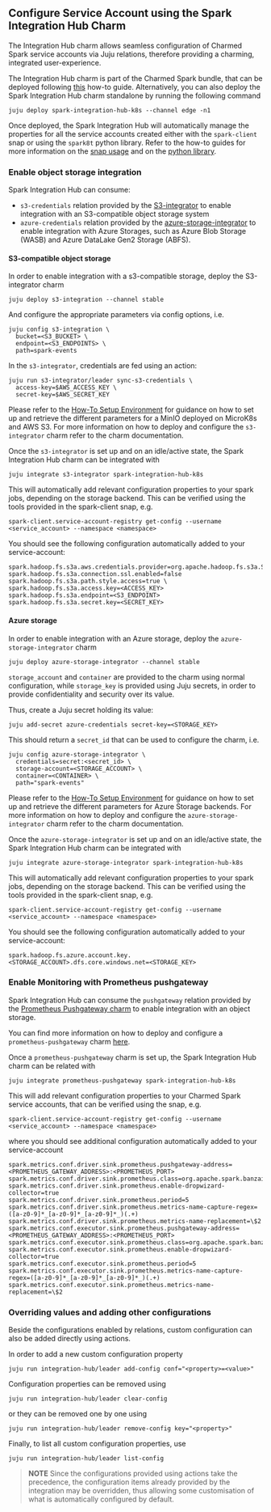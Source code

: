 ## Configure Service Account using the Spark Integration Hub Charm

The Integration Hub charm allows seamless configuration of Charmed Spark service accounts
via Juju relations, therefore providing a charming, integrated user-experience. 

The Integration Hub charm is part of the Charmed Spark bundle, that can be deployed following 
[this](/t/charmed-spark-k8s-documentation-how-to-deploy-charmed-spark/10979) how-to guide. Alternatively, you can also deploy the 
Spark Integration Hub charm standalone by running the following command

```shell
juju deploy spark-integration-hub-k8s --channel edge -n1
```

Once deployed, the Spark Integration Hub will automatically manage the properties for all the service 
accounts created either with the `spark-client` snap or using the `spark8t` python library. 
Refer to the how-to guides for more information on the [snap usage](/t/spark-client-snap-how-to-manage-spark-accounts/8959) and 
on the [python library](/t/spark-client-snap-how-to-python-api/8958).

### Enable object storage integration

Spark Integration Hub can consume:

* `s3-credentials` relation provided by the [S3-integrator](https://charmhub.io/s3-integrator) to enable integration with an S3-compatible 
object storage system
* `azure-credentials` relation provided by the [azure-storage-integrator](https://charmhub.io/azure-storage-integrator) to enable integration with Azure Storages, such as Azure Blob Storage (WASB) and Azure DataLake Gen2 Storage (ABFS).

#### S3-compatible object storage

In order to enable integration with a s3-compatible storage, deploy the S3-integrator charm

```shell
juju deploy s3-integration --channel stable
```

And configure the appropriate parameters via config options, i.e.

```shell
juju config s3-integration \
  bucket=<S3_BUCKET> \
  endpoint=<S3_ENDPOINTS> \
  path=spark-events
```

In the `s3-integrator`, credentials are fed using an action:

```shell
juju run s3-integrator/leader sync-s3-credentials \
  access-key=$AWS_ACCESS_KEY \
  secret-key=$AWS_SECRET_KEY
```

Please refer to the [How-To Setup Environment](/t/charmed-spark-k8s-documentation-how-to-setup-k8s-environment/11618) for guidance on how to set up and retrieve the 
different parameters for a MinIO deployed on MicroK8s and AWS S3. 
For more information on how to deploy and configure the `s3-integrator` charm refer to the charm documentation.

Once the `s3-integrator` is set up and on an idle/active state, the Spark Integration Hub charm can be integrated with

```shell
juju integrate s3-integrator spark-integration-hub-k8s
```

This will automatically add relevant configuration properties to your spark jobs,
depending on the storage backend. 
This can be verified using the tools provided in the spark-client snap, e.g. 

```shell
spark-client.service-account-registry get-config --username <service_account> --namespace <namespace>
```

You should see the following configuration automatically added to your service-account:

```shell
spark.hadoop.fs.s3a.aws.credentials.provider=org.apache.hadoop.fs.s3a.SimpleAWSCredentialsProvider
spark.hadoop.fs.s3a.connection.ssl.enabled=false
spark.hadoop.fs.s3a.path.style.access=true \
spark.hadoop.fs.s3a.access.key=<ACCESS_KEY>
spark.hadoop.fs.s3a.endpoint=<S3_ENDPOINT>
spark.hadoop.fs.s3a.secret.key=<SECRET_KEY>
```

#### Azure storage

In order to enable integration with an Azure storage, deploy the `azure-storage-integrator` charm

```shell
juju deploy azure-storage-integrator --channel stable
```

`storage_account` and `container` are provided to the charm using normal configuration, while
`storage_key` is provided using Juju secrets, in order to provide confidentiality and 
security over its value. 

Thus, create a Juju secret holding its value:

```shell
juju add-secret azure-credentials secret-key=<STORAGE_KEY>
```

This should return a `secret_id` that can be used to configure the charm, i.e.

```shell
juju config azure-storage-integrator \
  credentials=secret:<secret_id> \
  storage-account=<STORAGE_ACCOUNT> \
  container=<CONTAINER> \
  path="spark-events"
```

Please refer to the [How-To Setup Environment](/t/charmed-spark-k8s-documentation-how-to-setup-k8s-environment/11618) for guidance on how to set up and retrieve the 
different parameters for Azure Storage backends. 
For more information on how to deploy and configure the `azure-storage-integrator` charm refer 
to the charm documentation.

Once the `azure-storage-integrator` is set up and on an idle/active state, the Spark Integration Hub charm can be integrated with

```shell
juju integrate azure-storage-integrator spark-integration-hub-k8s
```

This will automatically add relevant configuration properties to your spark jobs,
depending on the storage backend. 
This can be verified using the tools provided in the spark-client snap, e.g. 

```shell
spark-client.service-account-registry get-config --username <service_account> --namespace <namespace>
```

You should see the following configuration automatically added to your service-account:

```shell
spark.hadoop.fs.azure.account.key.<STORAGE_ACCOUNT>.dfs.core.windows.net=<STORAGE_KEY>
```

### Enable Monitoring with Prometheus pushgateway

Spark Integration Hub can consume the `pushgateway` relation provided by the 
[Prometheus Pushgateway charm](https://charmhub.io/prometheus-pushgateway) to enable integration with an object storage. 

You can find more information on how to deploy and configure a `prometheus-pushgateway` 
charm [here](https://discourse.charmhub.io/t/prometheus-pushgateway-operator-k8s-docs-using-prometheus-pushgateway/11979/2).

Once a `prometheus-pushgateway` charm is set up, the Spark Integration Hub charm can be related with

```shell
juju integrate prometheus-pushgateway spark-integration-hub-k8s
```

This will add relevant configuration properties to your Charmed Spark service accounts, 
that can be verified using the snap, e.g. 

```shell
spark-client.service-account-registry get-config --username <service_account> --namespace <namespace>
```

where you should see additional configuration automatically added to your service-account

```shell
spark.metrics.conf.driver.sink.prometheus.pushgateway-address=<PROMETHEUS_GATEWAY_ADDRESS>:<PROMETHEUS_PORT>
spark.metrics.conf.driver.sink.prometheus.class=org.apache.spark.banzaicloud.metrics.sink.PrometheusSink
spark.metrics.conf.driver.sink.prometheus.enable-dropwizard-collector=true
spark.metrics.conf.driver.sink.prometheus.period=5
spark.metrics.conf.driver.sink.prometheus.metrics-name-capture-regex=([a-z0-9]*_[a-z0-9]*_[a-z0-9]*_)(.+)
spark.metrics.conf.driver.sink.prometheus.metrics-name-replacement=\$2
spark.metrics.conf.executor.sink.prometheus.pushgateway-address=<PROMETHEUS_GATEWAY_ADDRESS>:<PROMETHEUS_PORT>
spark.metrics.conf.executor.sink.prometheus.class=org.apache.spark.banzaicloud.metrics.sink.PrometheusSink
spark.metrics.conf.executor.sink.prometheus.enable-dropwizard-collector=true
spark.metrics.conf.executor.sink.prometheus.period=5
spark.metrics.conf.executor.sink.prometheus.metrics-name-capture-regex=([a-z0-9]*_[a-z0-9]*_[a-z0-9]*_)(.+)
spark.metrics.conf.executor.sink.prometheus.metrics-name-replacement=\$2
```

### Overriding values and adding other configurations

Beside the configurations enabled by relations, custom configuration can also 
be added directly using actions. 

In order to add a new custom configuration property

```shell
juju run integration-hub/leader add-config conf="<property>=<value>"
```

Configuration properties can be removed using 

```shell
juju run integration-hub/leader clear-config
```

or they can be removed one by one using

```shell
juju run integration-hub/leader remove-config key="<property>"
```

Finally, to list all custom configuration properties, use

```shell
juju run integration-hub/leader list-config
```

> **NOTE** Since the configurations provided using actions take the precedence,
> the configuration items already provided by the integration may be overridden, 
> thus allowing some customisation of what is automatically configured by default.